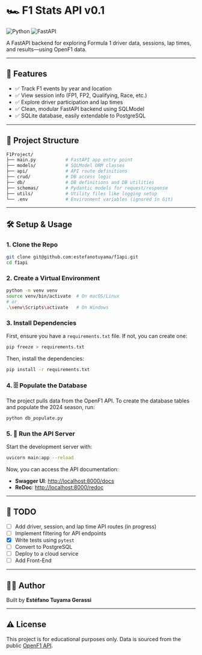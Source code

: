 # 🏎️ F1 Stats API v0.1

![Python](https://img.shields.io/badge/python-3.11-blue)
![FastAPI](https://img.shields.io/badge/fastapi-0.110-green)


A FastAPI backend for exploring Formula 1 driver data, sessions, lap times, and results—using OpenF1 data.

-----

## 🚀 Features

  - ✅ Track F1 events by year and location
  - ✅ View session info (FP1, FP2, Qualifying, Race, etc.)
  - ✅ Explore driver participation and lap times
  - ✅ Clean, modular FastAPI backend using SQLModel
  - ✅ SQLite database, easily extendable to PostgreSQL

-----

## 📁 Project Structure

```sh
F1Project/
├── main.py           # FastAPI app entry point
├── models/           # SQLModel ORM classes
├── api/              # API route definitions
├── crud/             # DB access logic
├── db/               # DB definitions and DB utilities
├── schemas/          # Pydantic models for request/response
├── utils/            # Utility files like logging setup
└── .env              # Environment variables (ignored in Git)
```

-----

## 🛠️ Setup & Usage

### 1\. Clone the Repo

```bash
git clone git@github.com:estefanotuyama/f1api.git
cd f1api
```

### 2\. Create a Virtual Environment

```bash
python -m venv venv
source venv/bin/activate  # On macOS/Linux
# or
.\venv\Scripts\activate   # On Windows
```

### 3\. Install Dependencies

First, ensure you have a `requirements.txt` file. If not, you can create one:

```bash
pip freeze > requirements.txt
```

Then, install the dependencies:

```bash
pip install -r requirements.txt
```

### 4\. 🗄️ Populate the Database

The project pulls data from the OpenF1 API. To create the database tables and populate the 2024 season, run:

```bash
python db_populate.py
```

### 5\. 🧪 Run the API Server

Start the development server with:

```bash
uvicorn main:app --reload
```

Now, you can access the API documentation:

  - **Swagger UI**: [http://localhost:8000/docs](http://localhost:8000/docs)
  - **ReDoc**: [http://localhost:8000/redoc](http://localhost:8000/redoc)

-----

## 📌 TODO

  - [ ] Add driver, session, and lap time API routes (in progress)
  - [ ] Implement filtering for API endpoints
  - [x] Write tests using `pytest`
  - [ ] Convert to PostgreSQL
  - [ ] Deploy to a cloud service
  - [ ] Add Front-End

-----

## 👨‍💻 Author

Built by **Estéfano Tuyama Gerassi**

-----

## ⚠️ License

This project is for educational purposes only. Data is sourced from the public [OpenF1 API](https://openf1.org/).